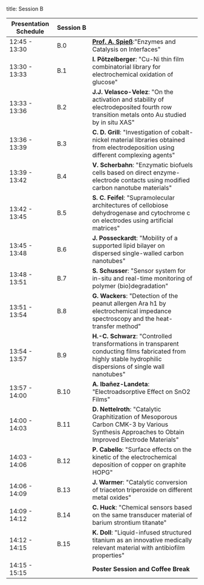 title: Session B


|Presentation Schedule| **Session&nbsp;B**||
|-----|----|---|
|12:45 - 13:30 |B.0 |[**Prof. A. Spieß**](tutorialb.html):"Enzymes and Catalysis on Interfaces" |
|13:30 - 13:33 |B.1 |**I. Pötzelberger**: "Cu-Ni thin film combinatorial library for electrochemical oxidation of glucose"|
|13:33 - 13:36 |B.2 |**J.J. Velasco-Velez**: "On the activation and stability of electrodeposited fourth row transition metals onto Au studied by in situ XAS"|
|13:36 - 13:39 |B.3 |**C. D. Grill**: "Investigation of cobalt-nickel material libraries obtained from electrodeposition using different complexing agents"|
|13:39 - 13:42 |B.4 |**V. Scherbahn**: "Enzymatic biofuels cells based on direct enzyme-electrode contacts using modified carbon nanotube materials"|
|13:42 - 13:45 |B.5 |**S. C. Feifel**: "Supramolecular architectures of cellobiose dehydrogenase and cytochrome c on electrodes using artificial matrices"|
|13:45 - 13:48 |B.6 |**J. Posseckardt**: "Mobility of a supported lipid bilayer on dispersed single-walled carbon nanotubes"|
|13:48 - 13:51 |B.7 |**S. Schusser**: "Sensor system for in-situ and real-time monitoring of polymer (bio)degradation"|
|13:51 - 13:54 |B.8 |**G. Wackers**: "Detection of the peanut allergen Ara h1 by electrochemical impedance spectroscopy and the heat-transfer method"|
|13:54 - 13:57 |B.9 |**H.-C. Schwarz**: "Controlled transformations in transparent conducting films fabricated from highly stable hydrophilic dispersions of single wall nanotubes"|
|13:57 - 14:00 |B.10 |**A. Ibañez-Landeta**: "Electroadsorptive Effect on SnO2 Films"|
|14:00 - 14:03 |B.11 |**D. Nettelroth**: "Catalytic Graphitization of Mesoporous Carbon CMK-3 by Various Synthesis Approaches to Obtain Improved Electrode Materials"|
|14:03 - 14:06 |B.12 |**P. Cabello**: "Surface effects on the kinetic of the electrochemical deposition of copper on graphite HOPG"|
|14:06 - 14:09 |B.13 |**J. Warmer**: "Catalytic conversion of triaceton triperoxide on different metal oxides"|
|14:09 - 14:12 |B.14 |**C. Huck**: "Chemical sensors based on the same transducer material of barium strontium titanate"|
|14:12 - 14:15|B.15|**K. Doll**: "Liquid-infused structured titanium as an innovative medically relevant material with antibiofilm properties"|
|14:15 - 15:15 ||**Poster Session and Coffee Break** |
